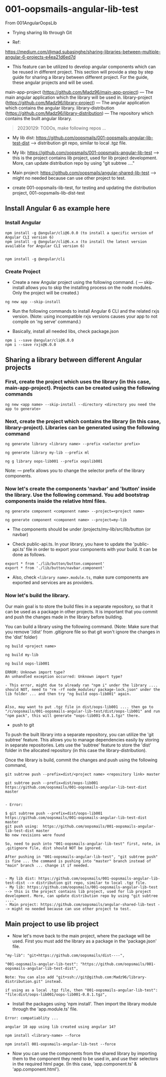 # 001-oopsmails-angular-lib-test

From 001AngularOopsLib

- Trying sharing lib through Git

- Ref:

https://medium.com/@mad.subasinghe/sharing-libraries-between-multiple-angular-6-projects-e4ea21d6ed7d

- This feature can be utilized to develop angular components which can be reused in different project. This section will provide a step by step guide for sharing a library between different project. For the guide, these angular projects and will be used.

main-app-project (https://github.com/Madz96/main-app-project) — The main angular application which the library will be used in.
library-project (https://github.com/Madz96/library-project) — The angular application which contains the angular library.
library-distribution (https://github.com/Madz96/library-distribution) — The repository which contains the built angular library.

> 20230129: TODOs, make following repos ...

- My lib dist: https://github.com/oopsmails/001-oopsmails-angular-lib-test-dist --> distribution git repo, similar to local .tgz file.
- My lib: https://github.com/oopsmails/001-oopsmails-angular-lib-test --> this is the project contains lib project, used for lib project development. More, can update distribution repo by using "git subtree ...."
- Main project: https://github.com/oopsmails/angular-shared-lib-test --> might no needed because can use other project to test.

- create 001-oopsmails-lib-test, for testing and updating the distribution project, 001-oopsmails-lib-dist-test

## Install Angular 6 as example here

### Install Angular

```
npm install -g @angular/cli@6.0.0 (to install a specific version of Angular CLI version 6)
npm install -g @angular/cli@6.x.x (to install the latest version available for Angular CLI version 6)


npm install -g @angular/cli
```

### Create Project

- Create a new Angular project using the following command. ( — skip-install allows you to skip the installing process on the node modules. Only the project will be created.)

```
ng new app --skip-install

```

- Run the following commands to install Angular 6 CLI and the related rxjs version. (Note: using incompatible rxjs versions causes your app to not compile on 'ng serve' command.)

- Basically, install all needed libs, check package.json

```
npm i --save @angular/cli@6.0.0
npm i --save rxjs@6.0.0
```

## Sharing a library between different Angular projects

### First, create the project which uses the library (in this case, main-app-project). Projects can be created using the following commands

```
ng new <app name> --skip-install --directory <directory you need the app to generate>

```

### Next, create the project which contains the library (in this case, library-project). Libraries can be generated using the following command

```
ng generate library <library name> --prefix <selector prefix>

ng generate library my-lib --prefix ml

ng g library oops-lib001 --prefix oopslib001
```

Note: — prefix allows you to change the selector prefix of the library components.

### Now let's create the components 'navbar' and 'button' inside the library. Use the following command. You add bootstrap components inside the relative html files.

```
ng generate component <component name> --project=<project name>

ng generate component <component name> --project=my-lib
```

- The components should be under /projects/my-lib/src/lib/button (or navbar)

- Check public-api.ts. In your library, you have to update the 'public-api.ts' file in order to export your components with your build. It can be done as follows.

```
export * from './lib/button/button.component'
export * from './lib/button/navbar.component'
```

- Also, check `<library name>.module.ts`, make sure components are exported and services are as providers.

### Now let's build the library.

Our main goal is to store the build files in a separate repository, so that it can be used as a package in other projects. It is important that you commit and push the changes made in the library before building.

You can build a library using the following command. (Note: Make sure that you remove '/dist' from .gitignore file so that git won't ignore the changes in the 'dist' folder)

```
ng build <project name>

ng build my-lib

ng build oops-lib001

ERROR: Unknown import type?
An unhandled exception occurred: Unknown import type?

- This error, might due to already ran "npm i" under the library .... should NOT, need to "rm -rf node_modules/ package-lock.json" under the lib folder ... and then try "ng build oops-lib001" again.


Also, may want to put .tgz file in dist/oops-lib001 .... then go to "/c/oopsmails/001-oopsmails-angular-lib-test/dist/oops-lib001" and run "npm pack", this will generate "oops-lib001-0.0.1.tgz" there.

```

- push to git

To push the built library into a separate repository, you can utilize the 'git subtree' feature. This allows you to manage dependencies easily by storing in separate repositories. Lets use the 'subtree' feature to store the 'dist' folder in the allocated repository (in this case the library-distribution).

Once the library is build, commit the changes and push using the following command,

```
git subtree push --prefix=dist/<project name> <repository link> master

git subtree push --prefix=dist/oops-lib001 https://github.com/oopsmails/001-oopsmails-angular-lib-test-dist master


- Error:

$ git subtree push --prefix=dist/oops-lib001 https://github.com/oopsmails/001-oopsmails-angular-lib-test-dist master
git push using:  https://github.com/oopsmails/001-oopsmails-angular-lib-test-dist master
No new revisions were found

So, need to push into "001-oopsmails-angular-lib-test" first, note, in .gitignore file, dist should NOT be ignored.

After pushing in "001-oopsmails-angular-lib-test", "git subtree push" is fine ... the command is pushing into "master" branch instead of "main" branch ... change it if needed.


- My lib dist: https://github.com/oopsmails/001-oopsmails-angular-lib-test-dist --> distribution git repo, similar to local .tgz file.
- My lib: https://github.com/oopsmails/001-oopsmails-angular-lib-test --> this is the project contains lib project, used for lib project development. More, can update distribution repo by using "git subtree ...."
- Main project: https://github.com/oopsmails/angular-shared-lib-test --> might no needed because can use other project to test.

```

## Main project to use lib project

- Now let's move back to the main project, where the package will be used. First you must add the library as a package in the 'package.json' file.

```
"my-lib": "git+https://github.com/oopsmails/dist----",

"001-oopsmails-angular-lib-test": "https://github.com/oopsmails/001-oopsmails-angular-lib-test-dist",

Note: You can also add "git+ssh://git@github.com:Madz96/library-distribution.git" instead.

if using as a local .tgz file, then "001-oopsmails-angular-lib-test": "file:dist/oops-lib001/oops-lib001-0.0.1.tgz",
```

- Install the packages using 'npm install'. Then import the library module through the 'app.module.ts' file.

```
Error: compatiablity ...

angular 10 app using lib created using angular 14?

npm install <library-name> --force

npm install 001-oopsmails-angular-lib-test --force

```

- Now you can use the components from the shared library by importing them to the component they need to be used in, and use their selectors in the required html page. (In this case, 'app.component.ts' & 'app.component.html').
